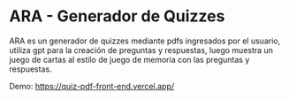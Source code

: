 # ARA - Generador de Quizzes
ARA es un generador de quizzes mediante pdfs ingresados por el usuario, utiliza gpt para la creación de preguntas y respuestas, luego muestra un juego de cartas al estilo de juego de memoria con las preguntas y respuestas.

Demo: https://quiz-pdf-front-end.vercel.app/
